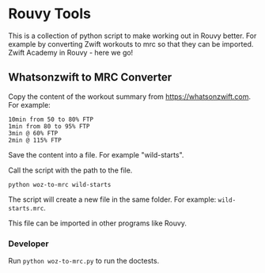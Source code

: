 # Rouvy Tools

This is a collection of python script to make working out in Rouvy better. For example by converting Zwift workouts to mrc so that they can be imported. Zwift Academy in Rouvy - here we go!

## Whatsonzwift to MRC Converter

Copy the content of the workout summary from https://whatsonzwift.com. For example:

```
10min from 50 to 80% FTP
1min from 80 to 95% FTP
3min @ 60% FTP
2min @ 115% FTP
```

Save the content into a file. For example "wild-starts".

Call the script with the path to the file.

```
python woz-to-mrc wild-starts
```

The script will create a new file in the same folder. For example: `wild-starts.mrc`.

This file can be imported in other programs like Rouvy.

### Developer

Run `python woz-to-mrc.py` to run the doctests.